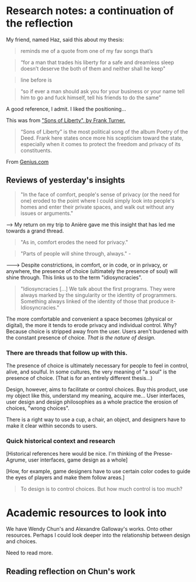 # Research notes: a continuation of the reflection


My friend, named Haz, said this about my thesis:
> reminds me of a quote from one of my fav songs that’s 

> “for a man that trades his liberty for a safe and dreamless sleep doesn’t deserve the both of them and neither shall he keep"

> line before is 

>“so if ever a man should ask you for your business or your name tell him to go and fuck himself, tell his friends to do the same”

A good reference, I admit. I liked the positioning...

This was from ["Sons of Liberty", by Frank Turner.](https://www.youtube.com/watch?v=kk_6kwZbNJs) 
> “Sons of Liberty” is the most political song of the album Poetry of the Deed. Frank here states once more his scepticism toward the state, especially when it comes to protect the freedom and privacy of its constituents.

From [Genius.com](https://genius.com/Frank-turner-sons-of-liberty-lyrics)


## Reviews of yesterday's insights

> "In the face of comfort, people's sense of privacy (or the need for one) eroded to the point where I could simply look into people's homes and enter their private spaces, and walk out without any issues or arguments." 

--> My return on my trip to Anière gave me this insight that has led me towards a grand thread.

> "As in, comfort erodes the need for privacy."


> "Parts of people will shine through, always." -

---> Despite constrictions, in comfort, or in code, or in privacy, or anywhere, the presence of choice (ultimately the presence of soul) will shine through. This links us to the term "idiosyncracies".

> "Idiosyncracies [...] We talk about the first programs. They were always marked by the singularity or the identity of programmers. Something always linked of the identity of those that produce it- Idiosyncracies."

The more comfortable and convenient a space becomes (physical or digital), the more it tends to erode privacy and individual control. Why? Because choice is stripped away from the user. Users aren't burdened with the constant presence of choice. *That is the nature of design.*

### There are threads that follow up with this.

The presence of choice is ultimately necessary for people to feel in control, alive, and soulful. In some cultures, the very meaning of "a soul" is the presence of choice. (That is for an entirely different thesis...)

Design, however, aims to facilitate or control choices. Buy this product, use my object like this, understand my meaning, acquire me... User interfaces, user design and design philosophies as a whole practice the erosion of choices, "wrong choices".

There is a right way to use a cup, a chair, an object, and designers have to make it clear within seconds to users. 

### Quick historical context and research

[Historical references here would be nice. I'm thinking of the Presse-Agrume, user interfaces, game design as a whole]

[How, for example, game designers have to use certain color codes to guide the eyes of players and make them follow areas.]

> To design is to control choices.
> But how much control is too much?


# Academic resources to look into

We have Wendy Chun's and Alexandre Galloway's works. 
Onto other resources. Perhaps I could look deeper into the relationship between design and choices.

Need to read more.

## Reading reflection on Chun's work





